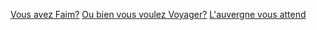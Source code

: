 
[Vous avez Faim?](Restaurant-Lina.md)
[Ou bien vous voulez Voyager?](Aéroport.md)
[L'auvergne vous attend](Lamontagne-Nesrine.md)
